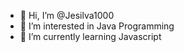 - 👋 Hi, I’m @Jesilva1000
- 👀 I’m interested in Java Programming
- 🌱 I’m currently learning Javascript


<!---
Jesilva1000/Jesilva1000 is a ✨ special ✨ repository because its `README.md` (this file) appears on your GitHub profile.
You can click the Preview link to take a look at your changes.
--->
